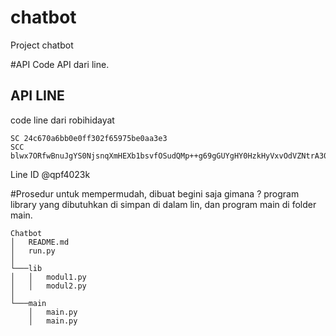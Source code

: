 # chatbot
Project chatbot 


#API 
Code API dari line. 

## API LINE

code line dari robihidayat

```
SC 24c670a6bb0e0ff302f65975be0aa3e3
SCC blwx7ORfwBnuJgYS0NjsnqXmHEXb1bsvfOSudQMp++g69gGUYgHY0HzkHyVxvOdVZNtrA309VjqhdLSDUk96iY4ZK73bj8T8lHaXV9xETy/chRXa2BcoCfTMPR84pXI/wuK97eYxa3WInpObGXlDKwdB04t89/1O/w1cDnyilFU=
```
Line ID @qpf4023k


#Prosedur
untuk mempermudah, dibuat begini saja gimana ? program library yang dibutuhkan di simpan di dalam lin, dan program main di folder main. 
```
Chatbot
│   README.md
│   run.py    
│
└───lib
│   │   modul1.py
│   │   modul2.py      
│   
└───main
    │   main.py
    │   main.py
```


